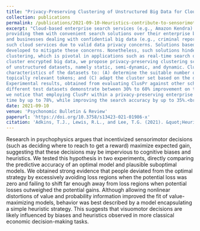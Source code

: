 ```yaml
---
title: "Privacy-Preserving Clustering of Unstructured Big Data for Cloud-Based Enterprise Search Solutions"
collection: publications
permalink: /publications/2021-09-10-Heuristics-contribute-to-sensorimotor-decision-making-under-risk
excerpt: "Cloud-based enterprise search services (e.g., Amazon Kendra) are enchanting to big data owners by
providing them with convenient search solutions over their enterprise big datasets. However, individuals
and businesses dealing with confidential big data (e.g., criminal reports) are reluctant to fully embrace
such cloud services due to valid data privacy concerns. Solutions based on client-side encryption have been
developed to mitigate these concerns. Nonetheless, such solutions hinder data processing, especially, data
clustering, which is pivotal in applications such as real-time search on large corpora (e.g., big datasets). To
cluster encrypted big data, we propose privacy-preserving clustering schemes, called ClusPr, for three forms
of unstructured datasets, namely static, semi-dynamic, and dynamic. ClusPr functions based on statistical
characteristics of the datasets to: (A) determine the suitable number of clusters; (B) populate the clusters with
topically relevant tokens; and (C) adapt the cluster set based on the dynamism of the underlying dataset.
Experimental results, obtained from evaluating ClusPr against other schemes in the literature, on three
different test datasets demonstrate between 30% to 60% improvement on the cluster coherency. Moreover,
we notice that employing ClusPr within a privacy-preserving enterprise search system can reduce the search
time by up to 78%, while improving the search accuracy by up to 35%.<br/><img src='/images/clustering.png'>"
date: 2021-09-10
venue: 'Psychonomic Bulletin & Review'
paperurl: 'https://doi.org/10.3758/s13423-021-01986-x'
citation: 'Adkins, T.J., Lewis, R.L., and Lee, T.G. (2021). &quot;Heuristics contribute to sensorimotor decision-making under risk.&quot; <i>Psychonomic Bulletin & Review</i>.'
---
```


Research in psychophysics argues that incentivized sensorimotor decisions (such as deciding where to reach to get a reward) maximize expected gain, suggesting that these decisions may be impervious to cognitive biases and heuristics. We tested this hypothesis in two experiments, directly comparing the predictive accuracy of an optimal model and plausible suboptimal models. We obtained strong evidence that people deviated from the optimal strategy by excessively avoiding loss regions when the potential loss was zero and failing to shift far enough away from loss regions when potential losses outweighed the potential gains. Although allowing nonlinear distortions of value and probability information improved the fit of value-maximizing models, behavior was best described by a model encapsulating a simple heuristic strategy. This suggests that visuomotor decisions are likely influenced by biases and heuristics observed in more classical economic decision-making tasks.
